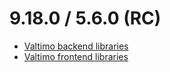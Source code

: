 # 9.18.0 / 5.6.0 (RC)

* [Valtimo backend libraries](valtimo-backend-libraries.md)
* [Valtimo frontend libraries](valtimo-frontend-libraries.md)
